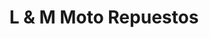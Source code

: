 ---
title: "L & M Moto Repuestos"
url: /ciudad-del-este/l-und-m-moto-repuestos/
shop: motocicleta
---